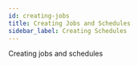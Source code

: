 ```yaml
---
id: creating-jobs
title: Creating Jobs and Schedules
sidebar_label: Creating Schedules
---
```


Creating jobs and schedules